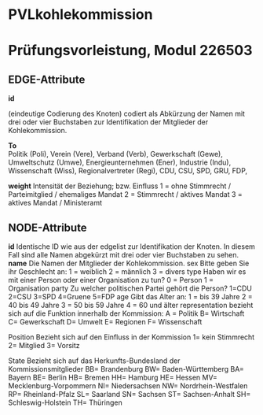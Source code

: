 # PVLkohlekommission
# Prüfungsvorleistung, Modul 226503 
## EDGE-Attribute
**id**

(eindeutige Codierung des Knoten)
codiert als Abkürzung der Namen mit drei oder vier Buchstaben zur Identifikation der Mitglieder der Kohlekommission. 

**To**  
Politik (Poli),
Verein (Vere),
Verband (Verb),
Gewerkschaft (Gewe),
Umweltschutz (Umwe),
Energieunternehmen (Ener),
Industrie (Indu),
Wissenschaft (Wiss),
Regionalvertreter (Regi),
CDU,
CSU,
SPD,
GRU,
FDP,

**weight**
Intensität der Beziehung; bzw. Einfluss 
1 = ohne Stimmrecht / Parteimitglied / ehemaliges Mandat 
2 = Stimmrecht / aktives Mandat
3 = aktives Mandat / Ministeramt 

## NODE-Attribute
**id** 
Identische ID wie aus der edgelist zur Identifikation der Knoten. In diesem Fall sind alle Namen abgekürzt mit drei oder vier Buchstaben zu sehen.
**name**
Die Namen der Mitglieder der Kohlekommission. 
sex
Bitte geben Sie ihr Geschlecht an:
1 = weiblich
2 = männlich
3 = divers
type
Haben wir es mit einer Person oder einer Organisation zu tun?
0 = Person
1 = Organisation
party
Zu welcher politischen Partei gehört die Person?
1=CDU
2=CSU
3=SPD
4=Gruene
5=FDP
age
Gibt das Alter an:
1 = bis 39 Jahre
2 = 40 bis 49 Jahre
3 = 50 bis 59 Jahre
4 = 60 und älter
representation
bezieht sich auf die Funktion innerhalb der Kommission: 
A = Politik 
B= Wirtschaft 
C= Gewerkschaft
D= Umwelt
E= Regionen
F= Wissenschaft

Position
Bezieht sich auf den Einfluss in der Kommission 
1= kein Stimmrecht
2= Mitglied
3= Vorsitz

State
Bezieht sich auf das Herkunfts-Bundesland der Kommissionsmitglieder 
BB= Brandenburg
BW= Baden-Württemberg
BA= Bayern
BE= Berlin
HB= Bremen
HH= Hamburg
HE= Hessen
MV= Mecklenburg-Vorpommern
NI= Niedersachsen
NW= Nordrhein-Westfalen
RP= Rheinland-Pfalz
SL= Saarland
SN= Sachsen
ST= Sachsen-Anhalt
SH= Schleswig-Holstein
TH= Thüringen
